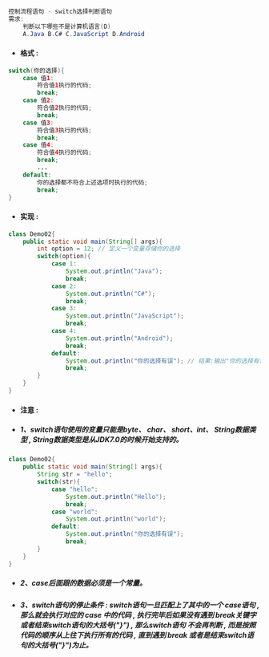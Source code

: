 ```java
控制流程语句 - switch选择判断语句
需求:
    判断以下哪些不是计算机语言(D)
    A.Java B.C# C.JavaScript D.Android
```

* #### 格式 :

```java
switch(你的选择){
    case 值1:
        符合值1执行的代码;
        break;
    case 值2:
        符合值2执行的代码;
        break;
    case 值3:
        符合值3执行的代码;
        break;
    case 值4:
        符合值4执行的代码;
        break;
        ...
    default:
        你的选择都不符合上述选项时执行的代码;
        break;
}
```

* #### 实现 :

```java
class Demo02{
    public static void main(String[] args){
        int option = 12; // 定义一个变量存储你的选择
        switch(option){
            case 1:
                System.out.println("Java");
                break;
            case 2:
                System.out.println("C#");
                break;
            case 3:
                System.out.println("JavaScript");
                break;
            case 4:
                System.out.println("Android");
                break;
            default:
                System.out.println("你的选择有误"); // 结果:输出"你的选择有误"
                break;
        }
    }
}
```

* #### 注意 :
* ##### 1、switch语句使用的变量只能是byte、 char、 short、int、 String数据类型 , String数据类型是从JDK7.0的时候开始支持的。

```java
class Demo02{
    public static void main(String[] args){
        String str = "hello";
        switch(str){
            case "hello":
                System.out.println("Hello");
                break;
            case "world":
                System.out.println("world");
            default:
                System.out.println("你的选择有误");
                break;
        }
    }
}
```

* ##### 2、case后面跟的数据必须是一个常量。
* ##### 3、switch语句的停止条件 : switch语句一旦匹配上了其中的一个 case语句 , 那么就会执行对应的 case 中的代码 , 执行完毕后如果没有遇到 break关键字 或者结束switch语句的大括号\("}"\) , 那么switch语句 不会再判断 , 而是按照代码的顺序从上往下执行所有的代码 , 直到遇到 break 或者是结束switch语句的大括号\("}"\)为止。



